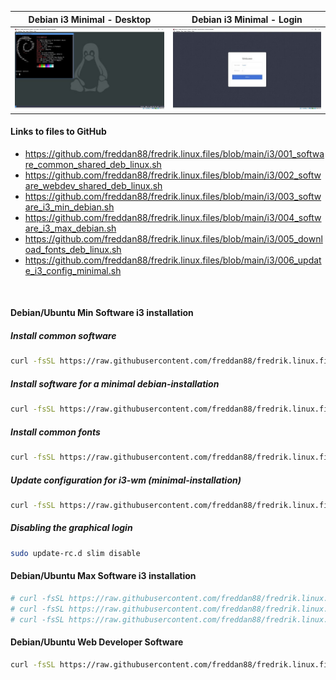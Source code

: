 | Debian i3 Minimal - Desktop                                         | Debian i3 Minimal - Login                                       |
| ------------------------------------------------------------------- | --------------------------------------------------------------- |
| ![Debian i3 Minimal - Desktop](pictures-minimal-debian/desktop.jpg) | ![Debian i3 Minimal - Login](pictures-minimal-debian/login.jpg) |

#### Links to files to GitHub

-   https://github.com/freddan88/fredrik.linux.files/blob/main/i3/001_software_common_shared_deb_linux.sh
-   https://github.com/freddan88/fredrik.linux.files/blob/main/i3/002_software_webdev_shared_deb_linux.sh
-   https://github.com/freddan88/fredrik.linux.files/blob/main/i3/003_software_i3_min_debian.sh
-   https://github.com/freddan88/fredrik.linux.files/blob/main/i3/004_software_i3_max_debian.sh
-   https://github.com/freddan88/fredrik.linux.files/blob/main/i3/005_download_fonts_deb_linux.sh
-   https://github.com/freddan88/fredrik.linux.files/blob/main/i3/006_update_i3_config_minimal.sh

<br/>

#### Debian/Ubuntu Min Software i3 installation

##### Install common software

```bash
curl -fsSL https://raw.githubusercontent.com/freddan88/fredrik.linux.files/main/i3/001_software_common_shared_deb_linux.sh | sudo sh
```

##### Install software for a minimal debian-installation

```bash
curl -fsSL https://raw.githubusercontent.com/freddan88/fredrik.linux.files/main/i3/003_software_i3_min_debian.sh | sudo sh
```

##### Install common fonts

```bash
curl -fsSL https://raw.githubusercontent.com/freddan88/fredrik.linux.files/main/i3/005_download_fonts_deb_linux.sh | sudo sh
```

##### Update configuration for i3-wm (minimal-installation)

```bash
curl -fsSL https://raw.githubusercontent.com/freddan88/fredrik.linux.files/main/i3/006_update_i3_config_minimal.sh | sh
```

##### Disabling the graphical login

```bash
sudo update-rc.d slim disable
```

#### Debian/Ubuntu Max Software i3 installation

```bash
# curl -fsSL https://raw.githubusercontent.com/freddan88/fredrik.linux.files/main/i3/001_software_common_shared_deb_linux.sh | sudo sh
# curl -fsSL https://raw.githubusercontent.com/freddan88/fredrik.linux.files/main/i3/003_software_i3_max_debian.sh | sudo sh
# curl -fsSL https://raw.githubusercontent.com/freddan88/fredrik.linux.files/main/i3/005_download_fonts_deb_linux.sh | sudo sh
```

#### Debian/Ubuntu Web Developer Software

```bash
curl -fsSL https://raw.githubusercontent.com/freddan88/fredrik.linux.files/main/i3/002_software_webdev_shared_deb_linux.sh | sudo sh
```
